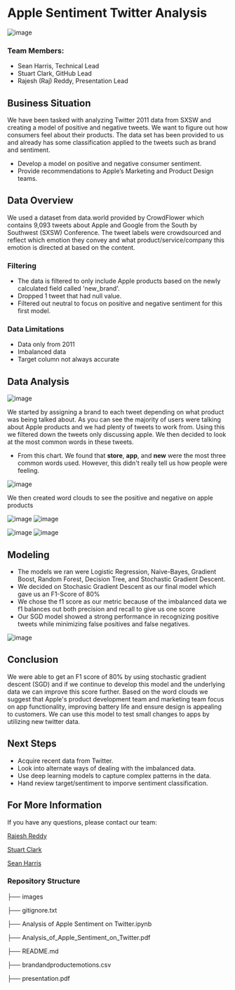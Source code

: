 # Apple Sentiment Twitter Analysis

![image](https://github.com/sclarkHOU/Phase_4_Project/assets/56837718/4f98efca-2d75-4097-bf96-86a71536551c)

### Team Members:
- Sean Harris, Technical Lead
- Stuart Clark, GitHub Lead
- Rajesh (Raj) Reddy, Presentation Lead

  
## Business Situation
We have been tasked with analyzing Twitter 2011 data from SXSW and creating a model of positive and negative tweets. We want to figure out how consumers feel about their products. The data set has been provided to us and already has some classification applied to the tweets such as brand and sentiment.

- Develop a model on positive and negative consumer sentiment.
- Provide recommendations to Apple’s Marketing and Product Design teams.

## Data Overview
We used a dataset from data.world provided by CrowdFlower which contains 9,093 tweets about Apple and Google from the South by Southwest (SXSW) Conference. The tweet labels were crowdsourced and reflect which emotion they convey and what product/service/company this emotion is directed at based on the content.

### Filtering
- The data is filtered to only include Apple products based on the newly calculated field called 'new_brand'.
- Dropped 1 tweet that had null value.
- Filtered out neutral to focus on positive and negative sentiment for this first model.

### Data Limitations
- Data only from 2011
- Imbalanced data
- Target column not always accurate

## Data Analysis 
![image](https://github.com/sclarkHOU/Phase_4_Project/assets/56837718/67396ce3-0038-4025-a901-81cc6a081ec8)

We started by assigning a brand to each tweet depending on what product was being talked about. 
As you can see the majority of users were talking about Apple products and we had plenty of tweets to work from. Using this we filtered down the tweets only discussing apple. We then decided to look at the most common words in these tweets. 

- From this chart. We found that **store**,  **app**, and **new** were the most three common words used. However, this didn't really tell us how people were feeling.

![image](https://github.com/sclarkHOU/Phase_4_Project/assets/56837718/6ae56362-ea02-4316-b918-c0864a2ab513)

We then created word clouds to see the positive and negative on apple products

![image](https://github.com/sclarkHOU/Phase_4_Project/assets/56837718/a3106e1d-1ca7-4e36-a419-7c54036691c7)
![image](https://github.com/sclarkHOU/Phase_4_Project/assets/56837718/f34e6c26-6c46-4567-bfcc-c71c3e08bd60)


![image](https://github.com/sclarkHOU/Phase_4_Project/assets/56837718/861e5a37-5ffe-4611-8efc-091fcab24aed)
![image](https://github.com/sclarkHOU/Phase_4_Project/assets/56837718/9cc63675-7c1e-496a-84fe-67b32b86a6ec)


## Modeling
- The models we ran were Logistic Regression, Naive-Bayes, Gradient Boost, Random Forest, Decision Tree, and Stochastic Gradient Descent.
- We decided on Stochasic Gradient Descent as our final model which gave us an F1-Score of 80%
- We chose the f1 score as our metric because of the  imbalanced data we f1 balances out both precision and recall to give us one score
- Our SGD model showed a strong performance in recognizing positive tweets while minimizing false positives and false negatives.

![image](https://github.com/sclarkHOU/Phase_4_Project/assets/56837718/9a109b7e-91b2-4d22-82f4-11bb103091db)


## Conclusion
We were able to get an F1 score of 80% by using stochastic gradient descent (SGD) and if we continue to develop this model and the underlying data we can improve this score further. Based on the word clouds we suggest that Apple's product development team and marketing team focus on app functionality, improving battery life and ensure design is appealing to customers. We can use this model to test small changes to apps by utilizing new twitter data.

## Next Steps 
- Acquire recent data from Twitter.
- Look into alternate ways of dealing with the imbalanced data.
- Use deep learning models to capture complex patterns in the data.
- Hand review target/sentiment to imporve sentiment classification.

  
## For More Information
 If you have any questions, please contact our team:

 [Rajesh Reddy](https://github.com/rredd002)

 [Stuart Clark](https://github.com/sclarkHOU)

 [Sean Harris](https://github.com/smharris312)

### Repository Structure
├── images

├── gitignore.txt

├── Analysis of Apple Sentiment on Twitter.ipynb

├──  Analysis_of_Apple_Sentiment_on_Twitter.pdf

├── README.md 

├── brandandproductemotions.csv

├── presentation.pdf
































